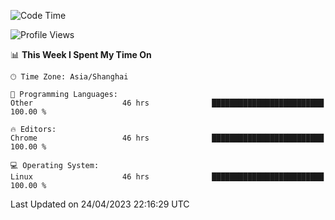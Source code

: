 <!--START_SECTION:waka-->
![Code Time](http://img.shields.io/badge/Code%20Time-599%20hrs%2016%20mins-blue)

![Profile Views](http://img.shields.io/badge/Profile%20Views-1-blue)

📊 **This Week I Spent My Time On** 

```text
🕑︎ Time Zone: Asia/Shanghai

💬 Programming Languages: 
Other                    46 hrs              █████████████████████████   100.00 % 

🔥 Editors: 
Chrome                   46 hrs              █████████████████████████   100.00 % 

💻 Operating System: 
Linux                    46 hrs              █████████████████████████   100.00 % 
```


 Last Updated on 24/04/2023 22:16:29 UTC
<!--END_SECTION:waka-->